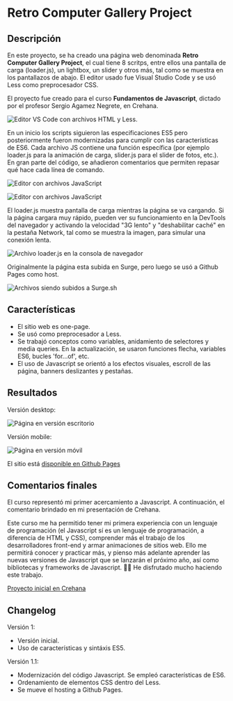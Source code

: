 # Retro Computer Gallery Project

## Descripción
En este proyecto, se ha creado una página web denominada **Retro Computer Gallery Project**, el cual tiene 8 scritps, entre ellos una pantalla de carga (loader.js), un lightbox, un slider y otros más, tal como se muestra en los pantallazos de abajo. El editor usado fue Visual Studio Code y se usó Less como preprocesador CSS.

El proyecto fue creado para el curso **Fundamentos de Javascript**, dictado por el profesor Sergio Agamez Negrete, en Crehana.

![Editor VS Code con archivos HTML y Less.](/img_md/html_less.png)

En un inicio los scripts siguieron las especificaciones ES5 pero posteriormente fueron modernizadas para cumplir con las características de ES6. Cada archivo JS contiene una función específica (por ejemplo loader.js para la animación de carga, slider.js para el slider de fotos, etc.). En gran parte del código, se añadieron comentarios que permiten repasar qué hace cada línea de comando.

![Editor con archivos JavaScript](/img_md/JS_1-updated.png)

![Editor con archivos JavaScript](/img_md/JS_2.png)

El loader.js muestra pantalla de carga mientras la página se va cargando. Si la página cargara muy rápido, pueden ver su funcionamiento en la DevTools del navegador y activando la velocidad "3G lento" y "deshabilitar caché" en la pestaña Network, tal como se muestra la imagen, para simular una conexión lenta.

![Archivo loader.js en la consola de navegador](/img_md/loader_js.png)

Originalmente la página esta subida en Surge, pero luego se usó a Github Pages como host.

![Archivos siendo subidos a Surge.sh](/img_md/surge_cli.png)

## Características
- El sitio web es one-page.
- Se usó como preprocesador a Less.
- Se trabajó conceptos como variables, anidamiento de selectores y media queries. En la actualización, se usaron funciones flecha, variables ES6, bucles 'for...of', etc.
- El uso de Javascript se orientó a los efectos visuales, escroll de las página, banners deslizantes y pestañas.

## Resultados
Versión desktop:

![Página en versión escritorio](/img_md/webpage_desktop.png)

Versión mobile:

![Página en versión móvil](/img_md/webpage_mobile.png)

El sitio está [disponible en Github Pages](https://okipe.github.io/retro_computer_gallery)

## Comentarios finales
El curso representó mi primer acercamiento a Javascript. A continuación, el comentario brindado en mi presentación de Crehana.

Este curso me ha permitido tener mi primera experiencia con un lenguaje de programación (el Javascript sí es un lenguaje de programación, a diferencia de HTML y CSS), comprender más el trabajo de los desarrolladores front-end y armar animaciones de sitios web. Ello me permitirá conocer y practicar más, y pienso más adelante aprender las nuevas versiones de Javascript que se lanzarán el próximo año, así como bibliotecas y frameworks de Javascript. 🚀🚀 He disfrutado mucho haciendo este trabajo.

[Proyecto inicial en Crehana](https://www.crehana.com/proyecto/oscarroman-pe/267322/retro-computer-gallery-project)

## Changelog
Versión 1:
- Versión inicial.
- Uso de características y sintáxis ES5.

Versión 1.1:
- Modernización del código Javascript. Se empleó características de ES6.
- Ordenamiento de elementos CSS dentro del Less.
- Se mueve el hosting a Github Pages.
